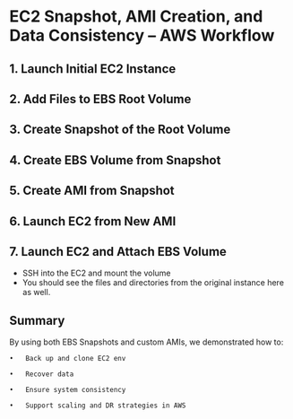 # EC2 Snapshot, AMI Creation, and Data Consistency – AWS Workflow

## 1. Launch Initial EC2 Instance


## 2. Add Files to EBS Root Volume


## 3. Create Snapshot of the Root Volume


## 4. Create EBS Volume from Snapshot



## 5. Create AMI from Snapshot


## 6. Launch EC2 from New AMI


## 7. Launch EC2 and Attach EBS Volume

- SSH into the EC2 and mount the volume
- You should see the files and directories from the original instance here as well.

## Summary

By using both EBS Snapshots and custom AMIs, we demonstrated how to:

	•	Back up and clone EC2 env
 
	•	Recover data
 
	•	Ensure system consistency
 
	•	Support scaling and DR strategies in AWS
